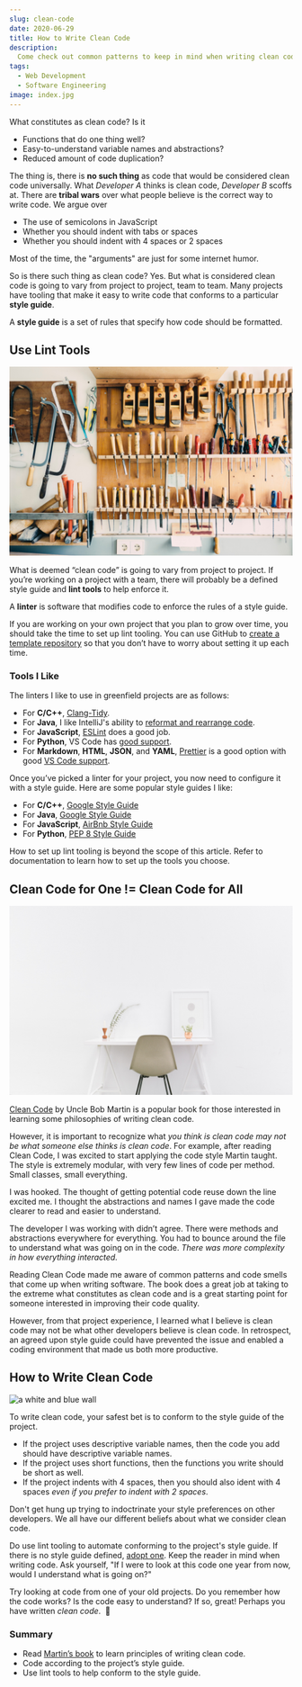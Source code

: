 ```yaml
---
slug: clean-code
date: 2020-06-29
title: How to Write Clean Code
description:
  Come check out common patterns to keep in mind when writing clean code.
tags:
  - Web Development
  - Software Engineering
image: index.jpg
---
```


What constitutes as clean code? Is it

- Functions that do one thing well?
- Easy-to-understand variable names and abstractions?
- Reduced amount of code duplication?

The thing is, there is **no such thing** as code that would be considered clean
code universally. What _Developer A_ thinks is clean code, _Developer B_ scoffs
at. There are **tribal wars** over what people believe is the correct way to
write code. We argue over

- The use of semicolons in JavaScript
- Whether you should indent with tabs or spaces
- Whether you should indent with 4 spaces or 2 spaces

Most of the time, the "arguments" are just for some internet humor.

So is there such thing as clean code? Yes. But what is considered clean code is
going to vary from project to project, team to team. Many projects have tooling
that make it easy to write code that conforms to a particular **style guide**.

<aside>
<p>A <strong>style guide</strong> is a set of rules that specify how code should be formatted.</p>
</aside>

## Use Lint Tools

![tools](tools.jpg)

What is deemed “clean code” is going to vary from project to project. If you’re
working on a project with a team, there will probably be a defined style guide
and **lint tools** to help enforce it.

<aside>
<p>
A <strong>linter</strong> is software that modifies code to enforce the rules of a style guide.
</p>
</aside>

If you are working on your own project that you plan to grow over time, you
should take the time to set up lint tooling. You can use GitHub to
[create a template repository](https://help.github.com/en/github/creating-cloning-and-archiving-repositories/creating-a-template-repository)
so that you don’t have to worry about setting it up each time.

### Tools I Like

The linters I like to use in greenfield projects are as follows:

- For **C/C++**, [Clang-Tidy](https://clang.llvm.org/extra/clang-tidy/).
- For **Java**, I like IntelliJ's ability to
  [reformat and rearrange code](https://www.jetbrains.com/help/idea/reformat-and-rearrange-code.html).
- For **JavaScript**, [ESLint](https://eslint.org/) does a good job.
- For **Python**, VS Code has
  [good support](https://code.visualstudio.com/docs/python/linting).
- For **Markdown**, **HTML**, **JSON**, and **YAML**,
  [Prettier](https://prettier.io/) is a good option with good
  [VS Code support](https://marketplace.visualstudio.com/items?itemName=esbenp.prettier-vscode).

Once you’ve picked a linter for your project, you now need to configure it with
a style guide. Here are some popular style guides I like:

- For **C/C++**,
  [Google Style Guide](https://google.github.io/styleguide/cppguide.html)
- For **Java**,
  [Google Style Guide](https://google.github.io/styleguide/javaguide.html)
- For **JavaScript**, [AirBnb Style Guide](https://github.com/airbnb/javascript)
- For **Python**, [PEP 8 Style Guide](https://www.python.org/dev/peps/pep-0008/)

<aside>
<p>
How to set up lint tooling is beyond the scope of this article. Refer to
documentation to learn how to set up the tools you choose.
</p>
</aside>

## Clean Code for One != Clean Code for All

![clean office](office.jpg)

[Clean Code](https://learning.oreilly.com/library/view/clean-code/9780136083238/)
by Uncle Bob Martin is a popular book for those interested in learning some
philosophies of writing clean code.

However, it is important to recognize what _you think is clean code may not be
what someone else thinks is clean code_. For example, after reading Clean Code,
I was excited to start applying the code style Martin taught. The style is
extremely modular, with very few lines of code per method. Small classes, small
everything.

I was hooked. The thought of getting potential code reuse down the line excited
me. I thought the abstractions and names I gave made the code clearer to read
and easier to understand.

The developer I was working with didn’t agree. There were methods and
abstractions everywhere for everything. You had to bounce around the file to
understand what was going on in the code. _There was more complexity in how
everything interacted._

Reading Clean Code made me aware of common patterns and code smells that come up
when writing software. The book does a great job at taking to the extreme what
constitutes as clean code and is a great starting point for someone interested
in improving their code quality.

However, from that project experience, I learned what I believe is clean code
may not be what other developers believe is clean code. In retrospect, an agreed
upon style guide could have prevented the issue and enabled a coding environment
that made us both more productive.

## How to Write Clean Code

![a white and blue wall](wall.jpg)

To write clean code, your safest bet is to conform to the style guide of the
project.

- If the project uses descriptive variable names, then the code you add should
  have descriptive variable names.
- If the project uses short functions, then the functions you write should be
  short as well.
- If the project indents with 4 spaces, then you should also ident with 4 spaces
  _even if you prefer to indent with 2 spaces_.

Don't get hung up trying to indoctrinate your style preferences on other
developers. We all have our different beliefs about what we consider clean code.

Do use lint tooling to automate conforming to the project's style guide. If
there is no style guide defined, [adopt one](#tools-i-like). Keep the reader in
mind when writing code. Ask yourself, "If I were to look at this code one year
from now, would I understand what is going on?"

<aside><p>Try looking at code from one of your old projects. Do you remember how the code works? Is the code easy to understand? If so, great! Perhaps you have written <em>clean code</em>.&nbsp;
<span role="img" aria-label="slightly smiling face">🙂</span></p></aside>

### Summary

- Read
  [Martin’s book](https://www.amazon.com/Clean-Code-Handbook-Software-Craftsmanship/dp/0132350882)
  to learn principles of writing clean code.
- Code according to the project’s style guide.
- Use lint tools to help conform to the style guide.
